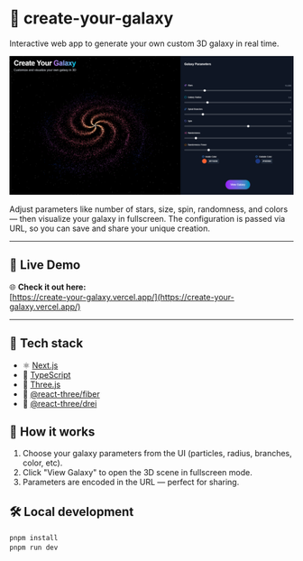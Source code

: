 # 🌌 create-your-galaxy

Interactive web app to generate your own custom 3D galaxy in real time.

![Screenshot](./public/screenshot.png)

Adjust parameters like number of stars, size, spin, randomness, and colors — then visualize your galaxy in fullscreen. The configuration is passed via URL, so you can save and share your unique creation.

---

## 🔗 Live Demo

🌐 **Check it out here:**  
[https://create-your-galaxy.vercel.app/](https://create-your-galaxy.vercel.app/)

---

## 🚀 Tech stack

- ⚛️ [Next.js](https://nextjs.org/)
- 🧪 [TypeScript](https://www.typescriptlang.org/)
- 🌌 [Three.js](https://threejs.org/)
- 🎨 [@react-three/fiber](https://github.com/pmndrs/react-three-fiber)
- 🧩 [@react-three/drei](https://github.com/pmndrs/drei)

## 🧭 How it works

1. Choose your galaxy parameters from the UI (particles, radius, branches, color, etc).
2. Click "View Galaxy" to open the 3D scene in fullscreen mode.
3. Parameters are encoded in the URL — perfect for sharing.

## 🛠️ Local development

```bash
pnpm install
pnpm run dev
```
